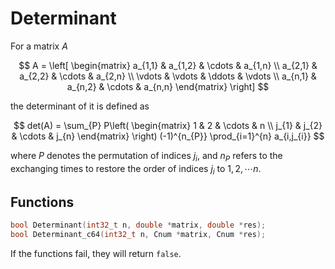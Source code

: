 Determinant
===

For a matrix $A$

$$
A = \left[ \begin{matrix}
    a_{1,1} & a_{1,2} & \cdots & a_{1,n} \\
    a_{2,1} & a_{2,2} & \cdots & a_{2,n} \\
    \vdots & \vdots & \ddots & \vdots \\
    a_{n,1} & a_{n,2} & \cdots & a_{n,n}
\end{matrix} \right]
$$

the determinant of it is defined as

$$
det(A) = \sum_{P} P\left( \begin{matrix}
    1 & 2 & \cdots & n \\
    j_{1} & j_{2} & \cdots & j_{n}
\end{matrix} \right)
(-1)^{n_{P}}
\prod_{i=1}^{n} a_{i,j_{i}}
$$

where $P$ denotes the permutation of indices $j_{i}$, and $n_{P}$ refers to the exchanging times to restore the order of indices $j_{i}$ to $1,2,\cdots n$.

Functions
---

```C
bool Determinant(int32_t n, double *matrix, double *res);
bool Determinant_c64(int32_t n, Cnum *matrix, Cnum *res);
```

If the functions fail, they will return `false`.